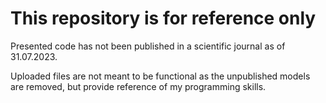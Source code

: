 # This repository is for reference only
Presented code has not been published in a scientific journal as of 31.07.2023.

Uploaded files are not meant to be functional as the unpublished models are removed, but provide reference of my programming skills. 
